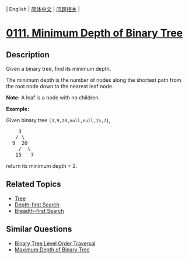 
| English | [简体中文](README.md) | [问题相关](QUESTION.md) |
# [0111. Minimum Depth of Binary Tree](https://leetcode-cn.com/problems/minimum-depth-of-binary-tree/)
## Description
<p>Given a binary tree, find its minimum depth.</p>

<p>The minimum depth is the number of nodes along the shortest path from the root node down to the nearest leaf node.</p>

<p><strong>Note:</strong>&nbsp;A leaf is a node with no children.</p>

<p><strong>Example:</strong></p>

<p>Given binary tree <code>[3,9,20,null,null,15,7]</code>,</p>

<pre>
    3
   / \
  9  20
    /  \
   15   7</pre>

<p>return its minimum&nbsp;depth = 2.</p>

## Related Topics
- [Tree](https://leetcode-cn.com/tag/tree)
- [Depth-first Search](https://leetcode-cn.com/tag/depth-first-search)
- [Breadth-first Search](https://leetcode-cn.com/tag/breadth-first-search)
## Similar Questions
- [Binary Tree Level Order Traversal](../0102/README_EN.md)
- [Maximum Depth of Binary Tree](../0104/README_EN.md)
